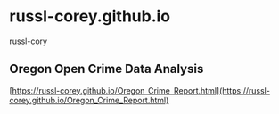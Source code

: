 # russl-corey.github.io
russl-cory

## Oregon Open Crime Data Analysis

[https://russl-corey.github.io/Oregon_Crime_Report.html](https://russl-corey.github.io/Oregon_Crime_Report.html)
